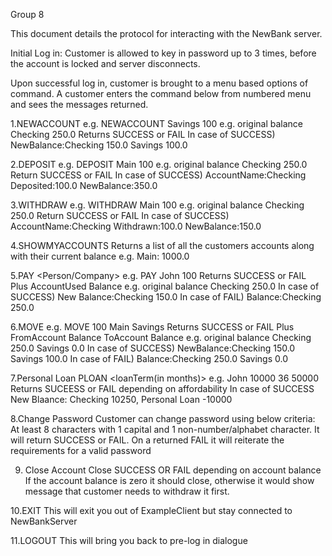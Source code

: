 Group 8

This document details the protocol for interacting with the NewBank server.  

Initial Log in:
Customer is allowed to key in password up to 3 times, before the account is locked and server disconnects.

Upon successful log in, customer is brought to a menu based options of command.
A customer enters the command below from numbered menu and sees the messages returned.

1.NEWACCOUNT <Name>
e.g. NEWACCOUNT Savings 100
e.g. original balance Checking 250.0
Returns SUCCESS or FAIL
In case of SUCCESS)
NewBalance:Checking 150.0 Savings 100.0

2.DEPOSIT <Account><Amount>
e.g. DEPOSIT Main 100
e.g. original balance Checking 250.0
Return SUCCESS or FAIL
In case of SUCCESS)
AccountName:Checking Deposited:100.0 NewBalance:350.0

3.WITHDRAW <Account><Amount>
e.g. WITHDRAW Main 100
e.g. original balance Checking 250.0
Return SUCCESS or FAIL
In case of SUCCESS)
AccountName:Checking Withdrawn:100.0 NewBalance:150.0

4.SHOWMYACCOUNTS
Returns a list of all the customers accounts along with their current balance 
e.g. Main: 1000.0 

5.PAY <Person/Company> <Ammount>
e.g. PAY John 100
Returns SUCCESS or FAIL
Plus AccountUsed Balance 
e.g. original balance Checking 250.0 
In case of SUCCESS)
New Balance:Checking 150.0
In case of FAIL)
Balance:Checking 250.0

6.MOVE <Amount> <From> <To>
e.g. MOVE 100 Main Savings 
Returns SUCCESS or FAIL
Plus FromAccount Balance ToAccount Balance
e.g. original balance Checking 250.0 Savings 0.0
In case of SUCCESS)
NewBalance:Checking 150.0 Savings 100.0
In case of FAIL)
Balance:Checking 250.0 Savings 0.0 

7.Personal Loan
PLOAN <amountToBorrow><loanTerm(in months)><salary>
e.g. John 10000 36 50000
Returns SUCEESS or FAIL depending on affordability
In case of SUCCESS
New Blaance: Checking 10250, Personal Loan -10000

8.Change Password
Customer can change password using below criteria:
At least 8 characters with 1 capital and 1 non-number/alphabet character.
It will return SUCCESS or FAIL.
On a returned FAIL it will reiterate the requirements for a valid password

9. Close Account
Close <accountToClose>
SUCCESS OR FAIL depending on account balance
If the account balance is zero it should close, otherwise it would show message that customer needs to withdraw it first.

10.EXIT
This will exit you out of ExampleClient but stay connected to NewBankServer

11.LOGOUT
This will bring you back to pre-log in dialogue
